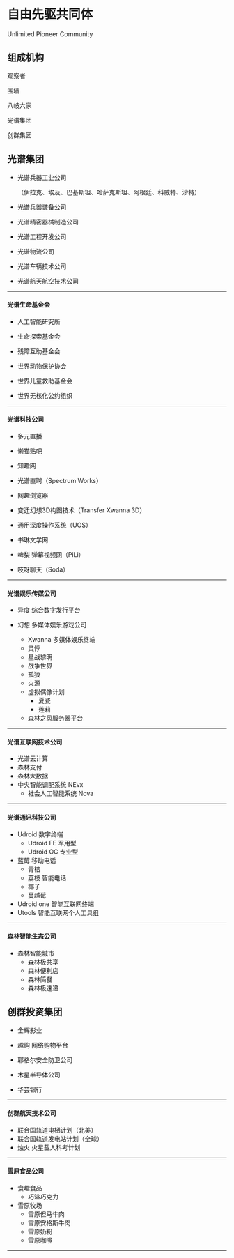 # 自由先驱共同体



Unlimited Pioneer Community





## 组成机构



观察者

围墙

八岐六家

光谱集团

创群集团





## 光谱集团



* 光谱兵器工业公司

  （伊拉克、埃及、巴基斯坦、哈萨克斯坦、阿根廷、科威特、沙特）

* 光谱兵器装备公司

* 光谱精密器械制造公司

* 光谱工程开发公司
* 光谱物流公司
* 光谱车辆技术公司
* 光谱航天航空技术公司



------



#### 光谱生命基金会



* 人工智能研究所
* 生命探索基金会
* 残障互助基金会

* 世界动物保护协会
* 世界儿童救助基金会
* 世界无核化公约组织



-----



#### 光谱科技公司



* 多元直播
* 懒猫贴吧
* 知趣网
* 光谱直聘（Spectrum Works）
* 网趣浏览器
* 变迁幻想3D构图技术（Transfer Xwanna 3D）
* 通用深度操作系统（UOS）

* 书琳文学网
* 啤梨 弹幕视频网（PiLi）
* 吱呀聊天（Soda）



-----



#### 光谱娱乐传媒公司



* 异度 综合数字发行平台

* 幻想 多媒体娱乐游戏公司
  * Xwanna 多媒体娱乐终端
  * 灵悸
  * 星战黎明
  * 战争世界
  * 孤狼
  * 火源
  * 虚拟偶像计划
    * 夏瓷
    * 莲莉
  * 森林之风服务器平台



-----



#### 光谱互联网技术公司



* 光谱云计算
* 森林支付
* 森林大数据
* 中央智能调配系统 NEvx
  * 社会人工智能系统 Nova



-----



#### 光谱通讯科技公司



* Udroid 数字终端
  * Udroid FE 军用型
  * Udroid OC 专业型
* 蓝莓 移动电话
  * 青桔
  * 荔枝 智能电话
  * 椰子
  * 蔓越莓
* Udroid one 智能互联网终端
* Utools 智能互联网个人工具组



-----



#### 森林智能生态公司



* 森林智能城市
  * 森林极共享
  * 森林便利店
  * 森林简餐
  * 森林极速递





## 创群投资集团



* 金辉影业
* 趣购 网络购物平台

* 耶格尔安全防卫公司
* 木星半导体公司
* 华芸银行



------



#### 创群航天技术公司



* 联合国轨道电梯计划（北美）
* 联合国轨道发电站计划（全球）
* 烛火 火星载人科考计划



------



#### 雪原食品公司



* 食趣食品
  * 巧溢巧克力
* 雪原牧场
  * 雪原但马牛肉
  * 雪原安格斯牛肉
  * 雪原奶粉
  * 雪原咖啡



-----

























